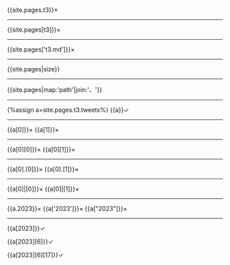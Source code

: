 
{{site.pages.t3}}×

---
{{site.pages[t3]}}×

---
{{site.pages['t3.md']}}×

---
{{site.pages|size}}

---
{{site.pages|map:'path'|join:'、'}}

---
{%assign a=site.pages.t3.tweets%}
{{a}}✓

---
{{a[0]}}×
{{a[1]}}×

---
{{a[0][0]}}×
{{a[0][1]}}×

---
{{a[0].[0]}}×
{{a[0].[1]}}×

---
{{a[0]|[0]}}×
{{a[0]|[1]}}×

---
{{a.2023}}×
{{a['2023']}}×
{{a["2023"]}}×

---
{{a[2023]}}✓

{{a[2023][6]}}✓

{{a[2023][6][17]}}✓
